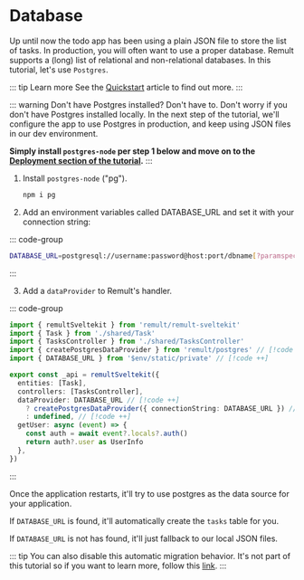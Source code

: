 # Database

Up until now the todo app has been using a plain JSON file to store the list of tasks. In production, you will often want to use a proper database. Remult supports a (long) list of relational and non-relational databases. In this tutorial, let's use `Postgres`.

::: tip Learn more
See the [Quickstart](https://remult.dev/docs/quickstart.html#connecting-a-database) article to find out more.
:::

::: warning Don't have Postgres installed? Don't have to.
Don't worry if you don't have Postgres installed locally. In the next step of the tutorial, we'll configure the app to use Postgres in production, and keep using JSON files in our dev environment.

**Simply install `postgres-node` per step 1 below and move on to the [Deployment section of the tutorial](deployment.md).**
:::

1. Install `postgres-node` ("pg").

   ```sh
   npm i pg
   ```

2. Add an environment variables called DATABASE_URL and set it with your connection string:

::: code-group

```sh [.env.local]
DATABASE_URL=postgresql://username:password@host:port/dbname[?paramspec]
```

:::

3. Add a `dataProvider` to Remult's handler.

::: code-group

```ts [src/routes/api/[...remult]/+server.ts]
import { remultSveltekit } from 'remult/remult-sveltekit'
import { Task } from './shared/Task'
import { TasksController } from './shared/TasksController'
import { createPostgresDataProvider } from 'remult/postgres' // [!code ++]
import { DATABASE_URL } from '$env/static/private' // [!code ++]

export const _api = remultSveltekit({
  entities: [Task],
  controllers: [TasksController],
  dataProvider: DATABASE_URL // [!code ++]
    ? createPostgresDataProvider({ connectionString: DATABASE_URL }) // [!code ++]
    : undefined, // [!code ++]
  getUser: async (event) => {
    const auth = await event?.locals?.auth()
    return auth?.user as UserInfo
  },
})
```

:::

Once the application restarts, it'll try to use postgres as the data source for your application.

If `DATABASE_URL` is found, it'll automatically create the `tasks` table for you.

If `DATABASE_URL` is not has found, it'll just fallback to our local JSON files.

::: tip
You can also disable this automatic migration behavior. It's not part of this tutorial so if you want to learn more, follow this [link](/docs/migrations).
:::
